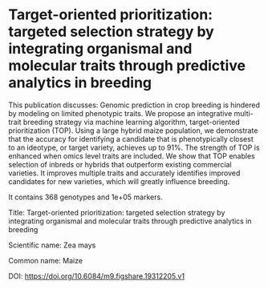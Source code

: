 # Target-oriented prioritization: targeted selection strategy by integrating organismal and molecular traits through predictive analytics in breeding

This publication discusses: Genomic prediction in crop breeding is hindered by modeling on limited phenotypic traits. We propose an integrative multi-trait breeding strategy via machine learning algorithm, target-oriented prioritization (TOP). Using a large hybrid maize population, we demonstrate that the accuracy for identifying a candidate that is phenotypically closest to an ideotype, or target variety, achieves up to 91%. The strength of TOP is enhanced when omics level traits are included. We show that TOP enables selection of inbreds or hybrids that outperform existing commercial varieties. It improves multiple traits and accurately identifies improved candidates for new varieties, which will greatly influence breeding.

It contains 368 genotypes and 1e+05 markers.

Title: Target-oriented prioritization: targeted selection strategy by integrating organismal and molecular traits through predictive analytics in breeding

Scientific name: Zea mays

Common name: Maize

DOI: https://doi.org/10.6084/m9.figshare.19312205.v1


